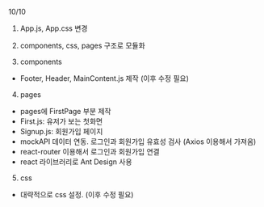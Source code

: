 10/10<br>
1. App.js, App.css 변경

2. components, css, pages 구조로 모듈화<br>

3. components<br>
- Footer, Header, MainContent.js 제작 (이후 수정 필요)<br>

4. pages<br>
- pages에 FirstPage 부분 제작<br>
- First.js: 유저가 보는 첫화면<br>
- Signup.js: 회원가입 페이지<br>
- mockAPI 데이터 연동. 로그인과 회원가입 유효성 검사 (Axios 이용해서 가져옴)<br>
- react-router 이용해서 로그인과 회원가입 연결<br>
- react 라이브러리로 Ant Design 사용<br>

5. css<br>
- 대략적으로 css 설정. (이후 수정 필요)<br>



